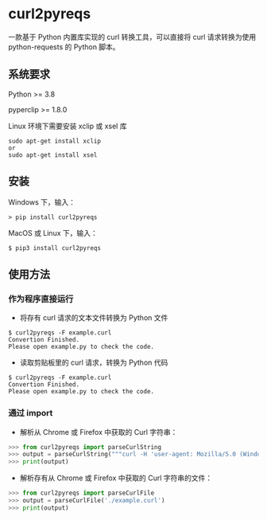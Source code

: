 # curl2pyreqs

一款基于 Python 内置库实现的 curl 转换工具，可以直接将 curl 请求转换为使用 python-requests 的 Python 脚本。

## 系统要求

Python >= 3.8

pyperclip >= 1.8.0

Linux 环境下需要安装 xclip 或 xsel 库

```Shell
sudo apt-get install xclip
or
sudo apt-get install xsel
```

## 安装

Windows 下，输入：

```Shell
> pip install curl2pyreqs
```

MacOS 或 Linux 下，输入：

```Shell
$ pip3 install curl2pyreqs
```

## 使用方法

### 作为程序直接运行

-   将存有 curl 请求的文本文件转换为 Python 文件

```Shell
$ curl2pyreqs -F example.curl
Convertion Finished.
Please open example.py to check the code.
```

-   读取剪贴板里的 curl 请求，转换为 Python 代码

```Shell
$ curl2pyreqs -F example.curl
Convertion Finished.
Please open example.py to check the code.
```

### 通过 import

-   解析从 Chrome 或 Firefox 中获取的 Curl 字符串：

```Python
>>> from curl2pyreqs import parseCurlString
>>> output = parseCurlString("""curl -H 'user-agent: Mozilla/5.0 (Windows NT 10.0; Win64; x64; rv:87.0) Gecko/20100101 Firefox/87.0' -H 'accept: text/html,application/xhtml+xml,application/xml;q=0.9,image/avif,image/webp,*/*;q=0.8' -H 'accept-language: en-US,en;q=0.5' --compressed -H 'upgrade-insecure-requests: 1' -H 'te: trailers' https://pypi.org/""")
>>> print(output)
```

-   解析存有从 Chrome 或 Firefox 中获取的 Curl 字符串的文件：

```Python
>>> from curl2pyreqs import parseCurlFile
>>> output = parseCurlFile('./example.curl')
>>> print(output)
```
